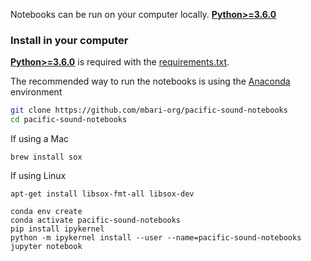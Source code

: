 Notebooks can be run on your computer locally. [**Python>=3.6.0**](https://www.python.org/)
### Install in your computer

[**Python>=3.6.0**](https://www.python.org/) is required with the 
[requirements.txt](https://github.com/mbari-org/pacific-sound-notebooks/blob/master/requirements.txt).
 
The recommended way to run the notebooks is using the [Anaconda](https://www.anaconda.com/) environment

```bash
git clone https://github.com/mbari-org/pacific-sound-notebooks
cd pacific-sound-notebooks
```

If using a Mac 
```
brew install sox
```

If using Linux
```
apt-get install libsox-fmt-all libsox-dev
```

```
conda env create 
conda activate pacific-sound-notebooks
pip install ipykernel
python -m ipykernel install --user --name=pacific-sound-notebooks
jupyter notebook
```